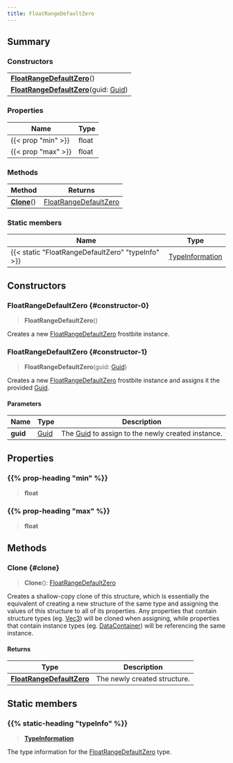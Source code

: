```yaml
---
title: FloatRangeDefaultZero
---
```


## Summary

### Constructors

|  |
| --- |
| **[FloatRangeDefaultZero](#constructor-0)**() |
| **[FloatRangeDefaultZero](#constructor-1)**(guid: [Guid](/vext/ref/shared/type/guid)) |

### Properties

| Name | Type |
| ---- | ---- |
| {{< prop "min" >}} | float |
| {{< prop "max" >}} | float |

### Methods

| Method | Returns |
| ------ | ------- |
| **[Clone](#clone)**() | [FloatRangeDefaultZero](/vext/ref/fb/floatrangedefaultzero) |

### Static members

| Name | Type |
| ---- | ---- |
| {{< static "FloatRangeDefaultZero" "typeInfo" >}} | [TypeInformation](/vext/ref/shared/type/typeinformation) |

## Constructors

### FloatRangeDefaultZero {#constructor-0}

> **FloatRangeDefaultZero**()

Creates a new [FloatRangeDefaultZero](/vext/ref/fb/floatrangedefaultzero) frostbite instance.

### FloatRangeDefaultZero {#constructor-1}

> **FloatRangeDefaultZero**(guid: [Guid](/vext/ref/shared/type/guid))

Creates a new [FloatRangeDefaultZero](/vext/ref/fb/floatrangedefaultzero) frostbite instance and assigns it the provided [Guid](/vext/ref/shared/type/guid).

#### Parameters

| Name | Type | Description |
| ---- | ---- | ----------- |
| **guid** | [Guid](/vext/ref/shared/type/guid) | The [Guid](/vext/ref/shared/type/guid) to assign to the newly created instance. |

## Properties

### {{% prop-heading "min" %}}

> **float**

### {{% prop-heading "max" %}}

> **float**

## Methods

### Clone {#clone}

> **Clone**(): [FloatRangeDefaultZero](/vext/ref/fb/floatrangedefaultzero)

Creates a shallow-copy clone of this structure, which is essentially the equivalent of creating a new structure of the same type and assigning the values of this structure to all of its properties. Any properties that contain structure types (eg. [Vec3](/vext/ref/shared/type/vec3)) will be cloned when assigning, while properties that contain instance types (eg. [DataContainer](/vext/ref/shared/type/datacontainer)) will be referencing the same instance.

#### Returns

| Type | Description |
| ---- | ----------- |
| **[FloatRangeDefaultZero](/vext/ref/fb/floatrangedefaultzero)** | The newly created structure. |

## Static members

### {{% static-heading "typeInfo" %}}

> **[TypeInformation](/vext/ref/shared/type/typeinformation)**

The type information for the [FloatRangeDefaultZero](/vext/ref/fb/floatrangedefaultzero) type.


